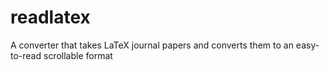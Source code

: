 # readlatex
A converter that takes LaTeX journal papers and converts them to an easy-to-read scrollable format
